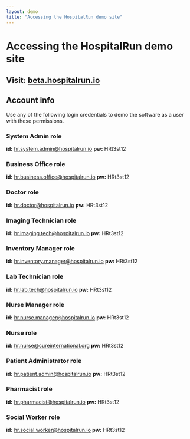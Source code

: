 ```yaml
---
layout: demo
title: "Accessing the HospitalRun demo site"
---
```


# Accessing the HospitalRun demo site

## Visit: [beta.hospitalrun.io](https://beta.hospitalrun.io/)

## Account info
Use any of the following login credentials to demo the software as a user with these permissions.

### System Admin role
**id:** hr.system.admin@hospitalrun.io
**pw:** HRt3st12

### Business Office role
**id:** hr.business.office@hospitalrun.io
**pw:** HRt3st12

### Doctor role
**id:** hr.doctor@hospitalrun.io
**pw:** HRt3st12

### Imaging Technician role
**id:** hr.imaging.tech@hospitalrun.io
**pw:** HRt3st12

### Inventory Manager role
**id:** hr.inventory.manager@hospitalrun.io
**pw:** HRt3st12

### Lab Technician role
**id:** hr.lab.tech@hospitalrun.io
**pw:** HRt3st12

### Nurse Manager role
**id:** hr.nurse.manager@hospitalrun.io
**pw:** HRt3st12

### Nurse role
**id:** hr.nurse@cureinternational.org
**pw:** HRt3st12

### Patient Administrator role
**id:** hr.patient.admin@hospitalrun.io
**pw:** HRt3st12

### Pharmacist role
**id:** hr.pharmacist@hospitalrun.io
**pw:** HRt3st12

### Social Worker role
**id:** hr.social.worker@hospitalrun.io
**pw:** HRt3st12
